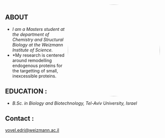 <img src="image.jpeg" align="right" width="300" width="300" style="border-radius: 50%;">


## ABOUT

- *I am a Masters student at the department of Chemistry and Structural Biology at the Weizmann Institute of Science.*
- *My research is centered around remodelling endogenous proteins for the targetting of small, inexcessible proteins.


## EDUCATION :
- *B.Sc. in Biology and Biotechnology, Tel-Aviv University, Israel*

## Contact :
yovel.edri@weizmann.ac.il
